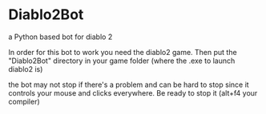 # Diablo2Bot
a Python based bot for diablo 2

In order for this bot to work you need the diablo2 game.
Then put the "Diablo2Bot" directory in your game folder (where the .exe to launch diablo2 is)

the bot may not stop if there's a problem and can be hard to stop since it controls your mouse and clicks everywhere. Be ready to stop it (alt+f4 your compiler)
